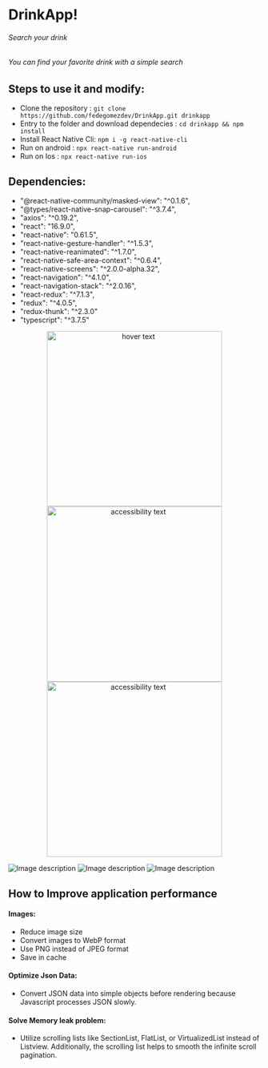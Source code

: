 # DrinkApp!
###### Search your drink

###### You can find your favorite drink with a simple search

## Steps to use it and modify:
- Clone the repository : `git clone https://github.com/fedegomezdev/DrinkApp.git drinkapp`
- Entry to the folder and download dependecies : `cd drinkapp && npm install`
- Install React Native Cli: `npm i -g react-native-cli`
- Run on android : `npx react-native run-android`
- Run on Ios : `npx react-native run-ios`





## Dependencies:
- "@react-native-community/masked-view": "^0.1.6",
- "@types/react-native-snap-carousel": "^3.7.4",
- "axios": "^0.19.2",
- "react": "16.9.0",
- "react-native": "0.61.5",
- "react-native-gesture-handler": "^1.5.3",
- "react-native-reanimated": "^1.7.0",
- "react-native-safe-area-context": "^0.6.4",
- "react-native-screens": "^2.0.0-alpha.32",
- "react-navigation": "^4.1.0",
- "react-navigation-stack": "^2.0.16",
- "react-redux": "^7.1.3",
- "redux": "^4.0.5",
- "redux-thunk": "^2.3.0"
- "typescript": "^3.7.5"

<p align="center">
  <img src="/src/assets/images/Screenshot_1581897109.png" width="350"  title="hover text">
  <img src="/src/assets/images/Screenshot_1581897112.png" width="350" alt="accessibility text">
  <img src="/src/assets/images/Screenshot_1581897131.png" width="350" alt="accessibility text">
</p>


![Image description](/src/assets/images/Screenshot_1581897109.png)
![Image description](/src/assets/images/Screenshot_1581897112.png)
![Image description](/src/assets/images/Screenshot_1581897131.png)



## How to Improve application performance
#### Images:
- Reduce image size
- Convert images to WebP format
- Use PNG instead of JPEG format
- Save in cache

#### Optimize Json Data:
- Convert JSON data into simple objects before rendering because Javascript processes JSON slowly.

#### Solve Memory leak problem:
- Utilize scrolling lists like SectionList, FlatList, or VirtualizedList instead of Listview. Additionally, the scrolling list helps to smooth the infinite scroll pagination.